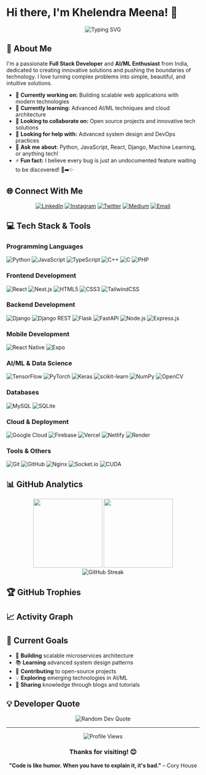 # Hi there, I'm Khelendra Meena! 👋

<div align="center">
  <img src="https://readme-typing-svg.herokuapp.com?font=Fira+Code&pause=1000&color=36BCF7&center=true&vCenter=true&width=435&lines=Full+Stack+Developer;AI%2FML+Enthusiast;Problem+Solver;Always+Learning+New+Things" alt="Typing SVG" />
</div>

## 🚀 About Me

I'm a passionate **Full Stack Developer** and **AI/ML Enthusiast** from India, dedicated to creating innovative solutions and pushing the boundaries of technology. I love turning complex problems into simple, beautiful, and intuitive solutions.

- 🔭 **Currently working on:** Building scalable web applications with modern technologies
- 🌱 **Currently learning:** Advanced AI/ML techniques and cloud architecture
- 👯 **Looking to collaborate on:** Open source projects and innovative tech solutions
- 🤝 **Looking for help with:** Advanced system design and DevOps practices
- 💬 **Ask me about:** Python, JavaScript, React, Django, Machine Learning, or anything tech!
- ⚡ **Fun fact:** I believe every bug is just an undocumented feature waiting to be discovered! 🐛➡️✨

## 🌐 Connect With Me

<div align="center">
  
[![LinkedIn](https://img.shields.io/badge/LinkedIn-0077B5?style=for-the-badge&logo=linkedin&logoColor=white)](https://linkedin.com/in/khelendra-meena-55104a307)
[![Instagram](https://img.shields.io/badge/Instagram-E4405F?style=for-the-badge&logo=instagram&logoColor=white)](https://instagram.com/khelendrameena_4)
[![Twitter](https://img.shields.io/badge/Twitter-1DA1F2?style=for-the-badge&logo=twitter&logoColor=white)](https://x.com/Km232435)
[![Medium](https://img.shields.io/badge/Medium-12100E?style=for-the-badge&logo=medium&logoColor=white)](https://medium.com/@khelendra1112)
[![Email](https://img.shields.io/badge/Email-D14836?style=for-the-badge&logo=gmail&logoColor=white)](mailto:khelendra1112@gmail.com)

</div>

## 💻 Tech Stack & Tools

### Programming Languages
![Python](https://img.shields.io/badge/Python-3776AB?style=for-the-badge&logo=python&logoColor=white)
![JavaScript](https://img.shields.io/badge/JavaScript-F7DF1E?style=for-the-badge&logo=javascript&logoColor=black)
![TypeScript](https://img.shields.io/badge/TypeScript-007ACC?style=for-the-badge&logo=typescript&logoColor=white)
![C++](https://img.shields.io/badge/C++-00599C?style=for-the-badge&logo=c%2B%2B&logoColor=white)
![C](https://img.shields.io/badge/C-00599C?style=for-the-badge&logo=c&logoColor=white)
![PHP](https://img.shields.io/badge/PHP-777BB4?style=for-the-badge&logo=php&logoColor=white)

### Frontend Development
![React](https://img.shields.io/badge/React-20232A?style=for-the-badge&logo=react&logoColor=61DAFB)
![Next.js](https://img.shields.io/badge/Next.js-000000?style=for-the-badge&logo=next.js&logoColor=white)
![HTML5](https://img.shields.io/badge/HTML5-E34F26?style=for-the-badge&logo=html5&logoColor=white)
![CSS3](https://img.shields.io/badge/CSS3-1572B6?style=for-the-badge&logo=css3&logoColor=white)
![TailwindCSS](https://img.shields.io/badge/Tailwind_CSS-38B2AC?style=for-the-badge&logo=tailwind-css&logoColor=white)

### Backend Development
![Django](https://img.shields.io/badge/Django-092E20?style=for-the-badge&logo=django&logoColor=white)
![Django REST](https://img.shields.io/badge/Django_REST-ff1709?style=for-the-badge&logo=django&logoColor=white)
![Flask](https://img.shields.io/badge/Flask-000000?style=for-the-badge&logo=flask&logoColor=white)
![FastAPI](https://img.shields.io/badge/FastAPI-005571?style=for-the-badge&logo=fastapi)
![Node.js](https://img.shields.io/badge/Node.js-43853D?style=for-the-badge&logo=node.js&logoColor=white)
![Express.js](https://img.shields.io/badge/Express.js-404D59?style=for-the-badge&logo=express&logoColor=white)

### Mobile Development
![React Native](https://img.shields.io/badge/React_Native-20232A?style=for-the-badge&logo=react&logoColor=61DAFB)
![Expo](https://img.shields.io/badge/Expo-1C1E24?style=for-the-badge&logo=expo&logoColor=white)

### AI/ML & Data Science
![TensorFlow](https://img.shields.io/badge/TensorFlow-FF6F00?style=for-the-badge&logo=tensorflow&logoColor=white)
![PyTorch](https://img.shields.io/badge/PyTorch-EE4C2C?style=for-the-badge&logo=pytorch&logoColor=white)
![Keras](https://img.shields.io/badge/Keras-D00000?style=for-the-badge&logo=keras&logoColor=white)
![scikit-learn](https://img.shields.io/badge/scikit_learn-F7931E?style=for-the-badge&logo=scikit-learn&logoColor=white)
![NumPy](https://img.shields.io/badge/NumPy-013243?style=for-the-badge&logo=numpy&logoColor=white)
![OpenCV](https://img.shields.io/badge/OpenCV-27338e?style=for-the-badge&logo=OpenCV&logoColor=white)

### Databases
![MySQL](https://img.shields.io/badge/MySQL-4479A1?style=for-the-badge&logo=mysql&logoColor=white)
![SQLite](https://img.shields.io/badge/SQLite-07405E?style=for-the-badge&logo=sqlite&logoColor=white)

### Cloud & Deployment
![Google Cloud](https://img.shields.io/badge/Google_Cloud-4285F4?style=for-the-badge&logo=google-cloud&logoColor=white)
![Firebase](https://img.shields.io/badge/Firebase-039BE5?style=for-the-badge&logo=firebase&logoColor=white)
![Vercel](https://img.shields.io/badge/Vercel-000000?style=for-the-badge&logo=vercel&logoColor=white)
![Netlify](https://img.shields.io/badge/Netlify-00C7B7?style=for-the-badge&logo=netlify&logoColor=white)
![Render](https://img.shields.io/badge/Render-46E3B7?style=for-the-badge&logo=render&logoColor=white)

### Tools & Others
![Git](https://img.shields.io/badge/Git-F05032?style=for-the-badge&logo=git&logoColor=white)
![GitHub](https://img.shields.io/badge/GitHub-100000?style=for-the-badge&logo=github&logoColor=white)
![Nginx](https://img.shields.io/badge/Nginx-009639?style=for-the-badge&logo=nginx&logoColor=white)
![Socket.io](https://img.shields.io/badge/Socket.io-010101?style=for-the-badge&logo=socket.io&logoColor=white)
![CUDA](https://img.shields.io/badge/CUDA-000000?style=for-the-badge&logo=nvidia&logoColor=green)

## 📊 GitHub Analytics

<div align="center">
  <img height="180em" src="https://github-readme-stats.vercel.app/api?username=khelendrameena&show_icons=true&theme=tokyonight&include_all_commits=true&count_private=true"/>
  <img height="180em" src="https://github-readme-stats.vercel.app/api/top-langs/?username=khelendrameena&layout=compact&langs_count=8&theme=tokyonight"/>
</div>

<div align="center">
  <img src="https://github-readme-streak-stats.herokuapp.com/?user=khelendrameena&theme=tokyonight" alt="GitHub Streak"/>
</div>

## 🏆 GitHub Trophies
<!--div align="center">
  <img src="https://github-profile-trophy.vercel.app/?username=khelendrameena&theme=tokyonight&no-frame=true&no-bg=false&margin-w=4" alt="GitHub Trophies"/>
</div-->

## 📈 Activity Graph
<!--div align="center">
  <img src="https://github-readme-activity-graph.vercel.app/graph?username=khelendrameena&theme=tokyo-night" alt="Activity Graph"/>
</div-->

## 🎯 Current Goals

- 🚀 **Building** scalable microservices architecture
- 📚 **Learning** advanced system design patterns
- 🤝 **Contributing** to open-source projects
- 💡 **Exploring** emerging technologies in AI/ML
- 🌟 **Sharing** knowledge through blogs and tutorials

## 💡 Developer Quote
<div align="center">
  <img src="https://quotes-github-readme.vercel.app/api?type=horizontal&theme=tokyonight" alt="Random Dev Quote"/>
</div>

---

<div align="center">
  <img src="https://komarev.com/ghpvc/?username=khelendrameena&label=Profile%20views&color=0e75b6&style=flat" alt="Profile Views" />
  
  ### Thanks for visiting! 😊
  
  **"Code is like humor. When you have to explain it, it's bad."** – Cory House
</div>

